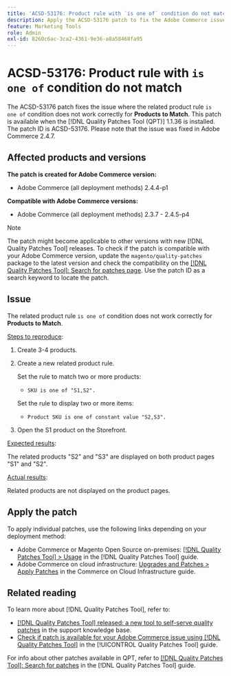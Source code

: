 ```yaml
---
title: 'ACSD-53176: Product rule with `is one of` condition do not match'
description: Apply the ACSD-53176 patch to fix the Adobe Commerce issue where the related product rule `is one of` condition does not work correctly for "Products to Match".
feature: Marketing Tools
role: Admin
exl-id: 8260c6ac-3ca2-4361-9e36-a8a58468fa95
---
```

# ACSD-53176: Product rule with `is one of` condition do not match

The ACSD-53176 patch fixes the issue where the related product rule `is one of` condition does not work correctly for **Products to Match**. This patch is available when the [!DNL Quality Patches Tool (QPT)] 1.1.36 is installed. The patch ID is ACSD-53176. Please note that the issue was fixed in Adobe Commerce 2.4.7.

## Affected products and versions

**The patch is created for Adobe Commerce version:**

* Adobe Commerce (all deployment methods) 2.4.4-p1

**Compatible with Adobe Commerce versions:**

* Adobe Commerce (all deployment methods) 2.3.7 - 2.4.5-p4

>[!NOTE]
>
>The patch might become applicable to other versions with new [!DNL Quality Patches Tool] releases. To check if the patch is compatible with your Adobe Commerce version, update the `magento/quality-patches` package to the latest version and check the compatibility on the [[!DNL Quality Patches Tool]: Search for patches page](https://experienceleague.adobe.com/tools/commerce-quality-patches/index.html). Use the patch ID as a search keyword to locate the patch.

## Issue

The related product rule `is one of` condition does not work correctly for **Products to Match**.

<u>Steps to reproduce</u>:

1. Create 3-4 products.
1. Create a new related product rule.

     Set the rule to match two or more products:
    * `SKU is one of "S1,S2".`

    Set the rule to display two or more items:
    * `Product SKU is one of constant value "S2,S3".`

1. Open the S1 product on the Storefront.

<u>Expected results</u>:

The related products "S2" and "S3" are displayed on both product pages "S1" and "S2".

<u>Actual results</u>:

Related products are not displayed on the product pages. 

## Apply the patch

To apply individual patches, use the following links depending on your deployment method:

* Adobe Commerce or Magento Open Source on-premises: [[!DNL Quality Patches Tool] > Usage](/help/tools/quality-patches-tool/usage.md) in the [!DNL Quality Patches Tool] guide.
* Adobe Commerce on cloud infrastructure: [Upgrades and Patches > Apply Patches](https://experienceleague.adobe.com/docs/commerce-cloud-service/user-guide/develop/upgrade/apply-patches.html) in the Commerce on Cloud Infrastructure guide.

## Related reading

To learn more about [!DNL Quality Patches Tool], refer to:

* [[!DNL Quality Patches Tool] released: a new tool to self-serve quality patches](https://experienceleague.adobe.com/en/docs/commerce-operations/tools/quality-patches-tool/quality-patches-tool-to-self-serve-quality-patches) in the support knowledge base.
* [Check if patch is available for your Adobe Commerce issue using [!DNL Quality Patches Tool]](/help/tools/quality-patches-tool/patches-available-in-qpt/check-patch-for-magento-issue-with-magento-quality-patches.md) in the [!UICONTROL Quality Patches Tool] guide.


For info about other patches available in QPT, refer to [[!DNL Quality Patches Tool]: Search for patches](https://experienceleague.adobe.com/tools/commerce-quality-patches/index.html) in the [!DNL Quality Patches Tool] guide.
